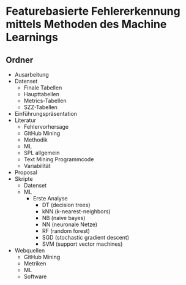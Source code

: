 # Featurebasierte Fehlererkennung mittels Methoden des Machine Learnings

## Ordner  
- Ausarbeitung  
- Datenset
  - Finale Tabellen
  - Haupttabellen
  - Metrics-Tabellen
  - SZZ-Tabellen
- Einführungspräsentation  
- Literatur  
  - Fehlervorhersage
  - GitHub Mining
  - Methodik
  - ML
  - SPL allgemein
  - Text Mining Programmcode
  - Variabilität
- Proposal
- Skripte   
  - Datenset
  - ML
    - Erste Analyse
      - DT (decision trees)
      - kNN (k-nearest-neighbors)
      - NB (naive bayes)
      - NN (neuronale Netze)
      - RF (random forest)
      - SGD (stochastic gradient descent)
      - SVM (support vector machines)
- Webquellen
  - GitHub Mining
  - Metriken
  - ML
  - Software
